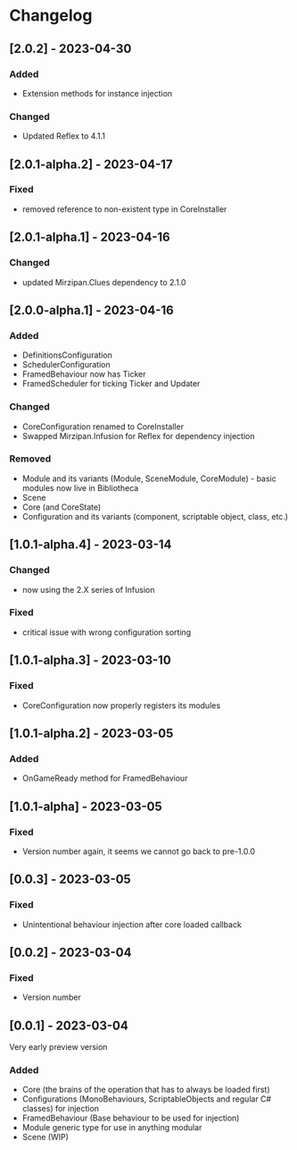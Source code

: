 # Changelog

## [2.0.2] - 2023-04-30

### Added
- Extension methods for instance injection

### Changed
- Updated Reflex to 4.1.1

## [2.0.1-alpha.2] - 2023-04-17

### Fixed
- removed reference to non-existent type in CoreInstaller 

## [2.0.1-alpha.1] - 2023-04-16

### Changed
- updated Mirzipan.Clues dependency to 2.1.0

## [2.0.0-alpha.1] - 2023-04-16

### Added
- DefinitionsConfiguration
- SchedulerConfiguration
- FramedBehaviour now has Ticker
- FramedScheduler for ticking Ticker and Updater

### Changed
- CoreConfiguration renamed to CoreInstaller
- Swapped Mirzipan.Infusion for Reflex for dependency injection

### Removed
- Module and its variants (Module, SceneModule, CoreModule) - basic modules now live in Bibliotheca
- Scene
- Core (and CoreState)
- Configuration and its variants (component, scriptable object, class, etc.)

## [1.0.1-alpha.4] - 2023-03-14

### Changed
- now using the 2.X series of Infusion

### Fixed
- critical issue with wrong configuration sorting

## [1.0.1-alpha.3] - 2023-03-10

### Fixed
- CoreConfiguration now properly registers its modules

## [1.0.1-alpha.2] - 2023-03-05

### Added
- OnGameReady method for FramedBehaviour

## [1.0.1-alpha] - 2023-03-05

### Fixed
- Version number again, it seems we cannot go back to pre-1.0.0

## [0.0.3] - 2023-03-05

### Fixed
- Unintentional behaviour injection after core loaded callback

## [0.0.2] - 2023-03-04

### Fixed
- Version number

## [0.0.1] - 2023-03-04
Very early preview version

### Added
- Core (the brains of the operation that has to always be loaded first)
- Configurations (MonoBehaviours, ScriptableObjects and regular C# classes) for injection
- FramedBehaviour (Base behaviour to be used for injection)
- Module generic type for use in anything modular
- Scene (WIP)